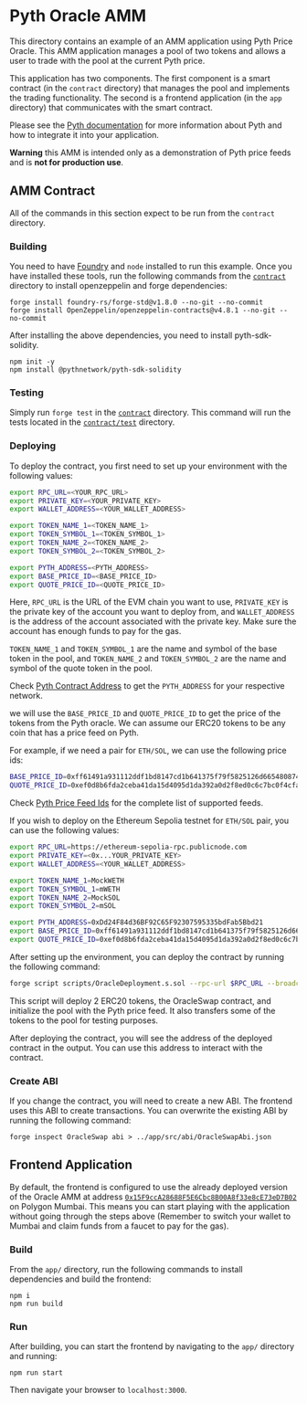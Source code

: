# Pyth Oracle AMM

This directory contains an example of an AMM application using Pyth Price Oracle.
This AMM application manages a pool of two tokens and allows a user to trade with the pool at the current Pyth price.

This application has two components. The first component is a smart contract (in the `contract` directory) that manages the pool and implements the trading functionality.
The second is a frontend application (in the `app` directory) that communicates with the smart contract.

Please see the [Pyth documentation](https://docs.pyth.network/documentation/pythnet-price-feeds) for more information about Pyth and how to integrate it into your application.

**Warning** this AMM is intended only as a demonstration of Pyth price feeds and is **not for production use**.

## AMM Contract

All of the commands in this section expect to be run from the `contract` directory.

### Building

You need to have [Foundry](https://getfoundry.sh/) and `node` installed to run this example.
Once you have installed these tools, run the following commands from the [`contract`](./contract) directory to install openzeppelin and forge dependencies:

```
forge install foundry-rs/forge-std@v1.8.0 --no-git --no-commit
forge install OpenZeppelin/openzeppelin-contracts@v4.8.1 --no-git --no-commit
```

After installing the above dependencies, you need to install pyth-sdk-solidity.

```
npm init -y
npm install @pythnetwork/pyth-sdk-solidity
```

### Testing

Simply run `forge test` in the [`contract`](./contract) directory. This command will run the
tests located in the [`contract/test`](./contract/test) directory.

### Deploying

To deploy the contract, you first need to set up your environment with the following values:

``` bash
export RPC_URL=<YOUR_RPC_URL>
export PRIVATE_KEY=<YOUR_PRIVATE_KEY>
export WALLET_ADDRESS=<YOUR_WALLET_ADDRESS>

export TOKEN_NAME_1=<TOKEN_NAME_1>
export TOKEN_SYMBOL_1=<TOKEN_SYMBOL_1>
export TOKEN_NAME_2=<TOKEN_NAME_2>
export TOKEN_SYMBOL_2=<TOKEN_SYMBOL_2>

export PYTH_ADDRESS=<PYTH_ADDRESS>
export BASE_PRICE_ID=<BASE_PRICE_ID>
export QUOTE_PRICE_ID=<QUOTE_PRICE_ID>
```

Here, `RPC_URL` is the URL of the EVM chain you want to use, `PRIVATE_KEY` is the private key of the account you want to deploy from, and `WALLET_ADDRESS` is the address of the account associated with the private key. Make sure the account has enough funds to pay for the gas.

`TOKEN_NAME_1` and `TOKEN_SYMBOL_1` are the name and symbol of the base token in the pool, and `TOKEN_NAME_2` and `TOKEN_SYMBOL_2` are the name and symbol of the quote token in the pool.

Check [Pyth Contract Address](https://docs.pyth.network/price-feeds/contract-addresses/evm) to get the `PYTH_ADDRESS` for your respective network.


we will use the `BASE_PRICE_ID` and `QUOTE_PRICE_ID` to get the price of the tokens from the Pyth oracle.
We can assume our ERC20 tokens to be any coin that has a price feed on Pyth. 

For example, if we need a pair for `ETH/SOL`, we can use the following price ids:

``` bash
BASE_PRICE_ID=0xff61491a931112ddf1bd8147cd1b641375f79f5825126d665480874634fd0ace # ETH/USD
QUOTE_PRICE_ID=0xef0d8b6fda2ceba41da15d4095d1da392a0d2f8ed0c6c7bc0f4cfac8c280b56d # SOL/USD
```

Check [Pyth Price Feed Ids](https://pyth.network/developers/price-feed-ids) for the complete list of supported feeds.


If you wish to deploy on the Ethereum Sepolia testnet for `ETH/SOL` pair, you can use the following values:

``` bash
export RPC_URL=https://ethereum-sepolia-rpc.publicnode.com
export PRIVATE_KEY=<0x...YOUR_PRIVATE_KEY>
export WALLET_ADDRESS=<YOUR_WALLET_ADDRESS>

export TOKEN_NAME_1=MockWETH
export TOKEN_SYMBOL_1=mWETH
export TOKEN_NAME_2=MockSOL
export TOKEN_SYMBOL_2=mSOL

export PYTH_ADDRESS=0xDd24F84d36BF92C65F92307595335bdFab5Bbd21
export BASE_PRICE_ID=0xff61491a931112ddf1bd8147cd1b641375f79f5825126d665480874634fd0ace # ETH/USD
export QUOTE_PRICE_ID=0xef0d8b6fda2ceba41da15d4095d1da392a0d2f8ed0c6c7bc0f4cfac8c280b56d # SOL/USD
```

After setting up the environment, you can deploy the contract by running the following command:

``` bash
forge script scripts/OracleDeployment.s.sol --rpc-url $RPC_URL --broadcast
```

This script will deploy 2 ERC20 tokens, the OracleSwap contract, and initialize the pool with the Pyth price feed.
It also transfers some of the tokens to the pool for testing purposes.

After deploying the contract, you will see the address of the deployed contract in the output.
You can use this address to interact with the contract.

### Create ABI

If you change the contract, you will need to create a new ABI.
The frontend uses this ABI to create transactions.
You can overwrite the existing ABI by running the following command:

```
forge inspect OracleSwap abi > ../app/src/abi/OracleSwapAbi.json
```

## Frontend Application

By default, the frontend is configured to use the already deployed version of the Oracle AMM
at address [`0x15F9ccA28688F5E6Cbc8B00A8f33e8cE73eD7B02`](https://mumbai.polygonscan.com/address/0x15F9ccA28688F5E6Cbc8B00A8f33e8cE73eD7B02) on Polygon Mumbai.
This means you can start playing with the application without going through the steps above (Remember to switch your wallet to Mumbai and claim funds from a faucet to pay for the gas).

### Build

From the `app/` directory, run the following commands to install dependencies and build the frontend:

```
npm i
npm run build
```

### Run

After building, you can start the frontend by navigating to the `app/` directory and running:

`npm run start`

Then navigate your browser to `localhost:3000`.
